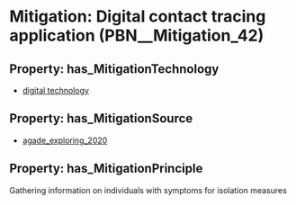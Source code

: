 # Mitigation: __Digital contact tracing application__ (PBN__Mitigation_42)

## Property: has_MitigationTechnology

* [digital technology](../Technology/PBN__Technology_2920)

## Property: has_MitigationSource

* [agade_exploring_2020](../Article/PBN__Article_114)

## Property: has_MitigationPrinciple

Gathering information on individuals with symptoms for isolation measures

